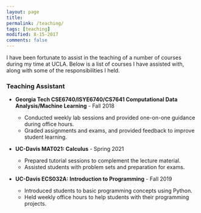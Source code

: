 ```yaml
---
layout: page
title: 
permalink: /teaching/
tags: [teaching]
modified: 8-15-2017
comments: false
---
```

I have been fortunate to assist in the teaching of a number of courses during my time at UCLA. Below is a list of courses I have assisted with, along with some of the responsibilities I held.

### Teaching Assistant
- **Georgia Tech CSE6740/ISYE6740/CS7641 Computational Data Analysis/Machine Learning** - Fall 2018
  - Conducted weekly lab sessions and provided one-on-one guidance during office hours.
  - Graded assignments and exams, and provided feedback to improve student learning.

- **UC-Davis MAT021: Calculus** - Spring 2021
  - Prepared tutorial sessions to complement the lecture material.
  - Assisted students with problem sets and preparation for exams.

- **UC-Davis ECS032A: Introduction to Programming** - Fall 2019
  - Introduced students to basic programming concepts using Python.
  - Held weekly office hours to help students with their programming projects.

<!-- Add more teaching entries here as needed -->

